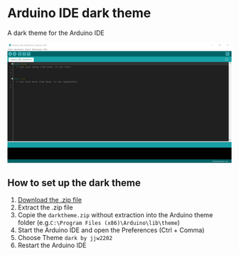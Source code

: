 # Arduino IDE dark theme
A dark theme for the Arduino IDE

![alt text](https://github.com/jjw2202/Arduino_IDE_darktheme/blob/master/theme_preview.png)

## How to set up the dark theme

1. [Download the .zip file](https://github.com/jjw2202/Arduino_IDE_darktheme/archive/master.zip)
2. Extract the .zip file
3. Copie the `darktheme.zip` without extraction into the Arduino theme folder (e.g.`C:\Program Files (x86)\Arduino\lib\theme`)
4. Start the Arduino IDE and open the Preferences (Ctrl + Comma)
5. Choose Theme `dark by jjw2202`
6. Restart the Arduino IDE